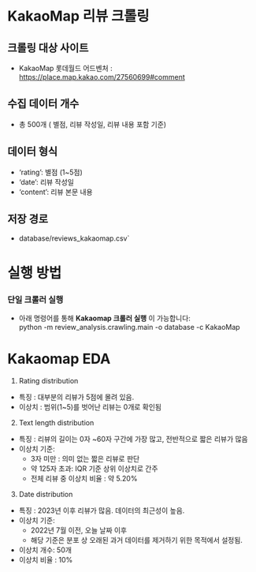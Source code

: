 

# KakaoMap 리뷰 크롤링 

## 크롤링 대상 사이트
- KakaoMap 롯데월드 어드벤처 : https://place.map.kakao.com/27560699#comment

## 수집 데이터 개수
- 총 500개 ( 별점, 리뷰 작성일, 리뷰 내용 포함 기준) 

## 데이터 형식
- ‘rating’: 별점 (1~5점) 
- ‘date’: 리뷰 작성일 
- ‘content’: 리뷰 본문 내용 
 

## 저장 경로 
- database/reviews_kakaomap.csv`

# 실행 방법 
### 단일 크롤러 실행 
- 아래 명령어를 통해 **Kakaomap 크롤러 실행** 이 가능합니다:  
python -m review_analysis.crawling.main -o database -c KakaoMap



# Kakaomap EDA 
1. Rating distribution 
- 특징 : 대부분의 리뷰가 5점에 몰려 있음. 
- 이상치 : 범위(1~5)를 벗어난 리뷰는 0개로 확인됨 

2. Text length distribution 
- 특징 : 리뷰의 길이는 0자 ~60자 구간에 가장 많고, 전반적으로 짧은 리뷰가 많음 
- 이상치 기준: 
    - 3자 미만 : 의미 없는 짧은 리뷰로 판단
    - 약 125자 초과: IQR 기준 상위 이상치로 간주
    - 전체 리뷰 중 이상치 비율 : 약 5.20%

3. Date distribution 
- 특징 : 2023년 이후 리뷰가 많음. 데이터의 최근성이 높음. 
- 이상치 기준: 
    - 2022년 7월 이전, 오늘 날짜 이후 
    - 해당 기준은 분포 상 오래된 과거 데이터를 제거하기 위한 목적에서 설정됨. 
- 이상치 개수: 50개 
- 이상치 비율 : 10% 